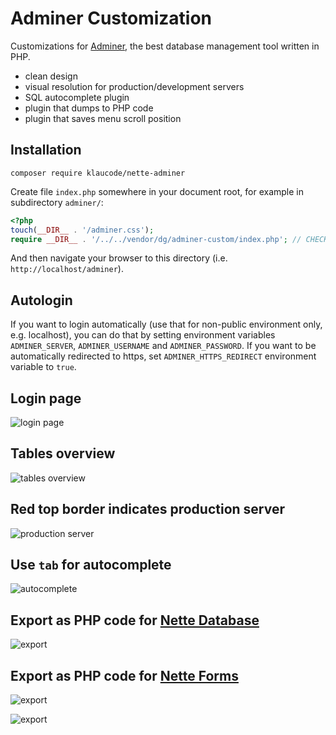 Adminer Customization
=====================

Customizations for [Adminer](https://www.adminer.org), the best database management tool written in PHP.

- clean design
- visual resolution for production/development servers
- SQL autocomplete plugin
- plugin that dumps to PHP code
- plugin that saves menu scroll position


Installation
------------

```
composer require klaucode/nette-adminer
```

Create file `index.php` somewhere in your document root, for example in subdirectory `adminer/`:

```php
<?php
touch(__DIR__ . '/adminer.css');
require __DIR__ . '/../../vendor/dg/adminer-custom/index.php'; // CHECK THAT THIS PATH IS CORRECT
```

And then navigate your browser to this directory (i.e. `http://localhost/adminer`).


Autologin
---------

If you want to login automatically (use that for non-public environment only, e.g. localhost), you can do that by setting environment variables `ADMINER_SERVER`, `ADMINER_USERNAME` and `ADMINER_PASSWORD`. If you want to be automatically redirected to https, set `ADMINER_HTTPS_REDIRECT` environment variable to `true`.


Login page
----------

![login page](https://dg.github.io/adminer-custom/images/screenshot1.png)

Tables overview
---------------

![tables overview](https://dg.github.io/adminer-custom/images/screenshot2.png)

Red top border indicates production server
------------------------------------------

![production server](https://dg.github.io/adminer-custom/images/screenshot3.png)

Use `tab` for autocomplete
--------------------------

![autocomplete](https://dg.github.io/adminer-custom/images/screenshot4.png)

Export as PHP code for [Nette Database](https://github.com/nette/database)
--------------------------------------------------------------------------

![export](https://dg.github.io/adminer-custom/images/screenshot5.png?v1)

Export as PHP code for [Nette Forms](https://github.com/nette/forms)
--------------------------------------------------------------------------

![export](https://dg.github.io/adminer-custom/images/screenshot6.png?v1)

![export](https://dg.github.io/adminer-custom/images/screenshot7.png)
